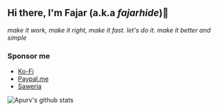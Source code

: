 ## Hi there, I'm Fajar (a.k.a _fajarhide_)👋
_make it work, make it right, make it fast. let's do it. make it better and simple_
### Sponsor me

  - [Ko-Fi](https://ko-fi.com/fajarhide)
  - [Paypal.me](https://paypal.me/fajarhidayat)
  - [Saweria](https://saweria.co/fajarhide)

<!--
**fajarhide/fajarhide** is a ✨ _special_ ✨ repository because its `README.md` (this file) appears on your GitHub profile.

Here are some ideas to get you started:

- 🔭 I’m currently working on ...
- 🌱 I’m currently learning ...
- 👯 I’m looking to collaborate on ...
- 🤔 I’m looking for help with ...
- 💬 Ask me about ...
- 📫 How to reach me: ...
- 😄 Pronouns: ...
- ⚡ Fun fact: ...
-->


![Apurv's github stats](https://github-readme-stats.vercel.app/api?username=fajarhide&show_icons=true)
<br />
<br />
